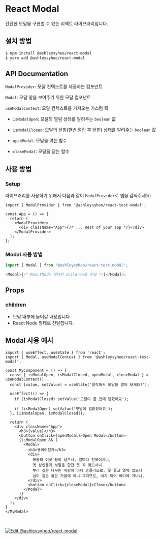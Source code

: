 # React Modal

간단한 모달을 구현할 수 있는 리액트 라이브러리입니다.

## 설치 방법

```sh
$ npm install @ashleysyheo/react-modal
$ yarn add @ashleysyheo/react-modal
```

## API Documentation

`ModalProvider`: 모달 컨텍스트를 제공하는 컴포넌트

`Modal`: 모달 창을 보여주기 위한 모달 컴포넌트

`useModalContext`: 모달 컨텍스트를 가져오는 커스텀 훅

- `isModalOpen`: 모달의 열림 상태를 알려주는 `boolean` 값

- `isModalClosed`: 모달의 닫힘(한번 열린 후 닫힌) 상태를 알려주는 `boolean` 값

- `openModal`: 모달을 여는 함수

- `closeModal`: 모달을 닫는 함수

## 사용 방법

### Setup

라이브러리를 사용하기 위해서 다음과 같이 `ModalProvider`로 앱을 감싸주세요:

```tsx
import { ModalProvider } from '@ashleysyheo/react-test-modal';

const App = () => {
  return (
    <ModalProvider>
      <div className="App">{/* ... Rest of your app */}</div>
    </ModalProvider>
  );
};
```

### Modal 사용 방법

```js
import { Modal } from '@ashleysyheo/react-test-modal';

<Modal>{/* ReactNode 형태의 children을 전달 */}</Modal>;
```

## Props

### children

- 모달 내부에 들어갈 내용입니다.
- React Node 형태로 전달합니다.

## Modal 사용 예시

```tsx
import { useEffect, useState } from 'react';
import { Modal, useModalContext } from '@ashleysyheo/react-test-modal';

const MyComponent = () => {
  const { isModalOpen, isModalClosed, openModal, closeModal } = useModalContext();
  const [value, setValue] = useState('클릭해서 모달을 열어 보세요!');

  useEffect(() => {
    if (isModalClosed) setValue('모달이 좀 전에 닫혔어요');

    if (isModalOpen) setValue('모달이 열려있어요');
  }, [isModalOpen, isModalClosed]);

  return (
    <div className="App">
      <h3>{value}</h3>
      <button onClick={openModal}>Open Modal</button>
      {isModalOpen && (
        <Modal>
          <h3>용비어천가</h3>
          <div>
            해동의 여섯 용이 날으사, 일마다 천복이시니,
            옛 성인들과 부절을 합친 듯 꼭 맞으시니.
            뿌리 깊은 나무는 바람에 아니 흔들리므로, 꽃 좋고 열매 많으니
            샘이 깊은 물은 가뭄에 아니 그치므로, 내가 되어 바다에 가나니.
          </div>
          <button onClick={closeModal}>Close</button>
        </Modal>
      )}
    </div>
  );
}
</MyModal>
```

<br>

[![Edit @ashleysyheo/react-modal](https://codesandbox.io/static/img/play-codesandbox.svg)](https://codesandbox.io/p/sandbox/ashleysyheo-react-modal-dzdd3k)
